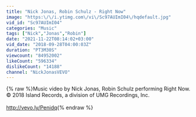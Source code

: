 ```yaml
---
title: "Nick Jonas, Robin Schulz - Right Now"
image: "https:\/\/i.ytimg.com\/vi\/Sc97AUImI04\/hqdefault.jpg"
vid_id: "Sc97AUImI04"
categories: "Music"
tags: ["Nick","Jonas","Robin"]
date: "2021-11-22T08:14:02+03:00"
vid_date: "2018-09-28T04:00:03Z"
duration: "PT3M30S"
viewcount: "84952002"
likeCount: "596334"
dislikeCount: "14188"
channel: "NickJonasVEVO"
---
```

{% raw %}Music video by Nick Jonas, Robin Schulz performing Right Now. © 2018 Island Records, a division of UMG Recordings, Inc.<br /><br /><a rel="nofollow" target="blank" href="http://vevo.ly/Penidq">http://vevo.ly/Penidq</a>{% endraw %}
